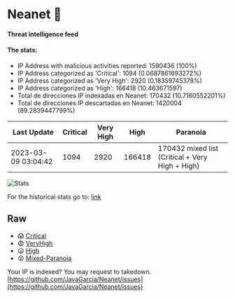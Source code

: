 # Neanet :hocho:
#### Threat intelligence feed
#### The stats:

- IP Address with malicious activities reported: 1590436 (100%)
- IP Address categorized as 'Critical':  1094 (0.0687861693272%)
- IP Address categorized as 'Very High':  2920 (0.18359745378%)
- IP Address categorized as 'High':  166418 (10.463671597)
- Total de direcciones IP indexadas en Neanet:  170432 (10.7160552201%)
- Total de direcciones IP descartadas en Neanet:  1420004 (89.2839447799%)

| Last Update | Critical | Very High | High | Paranoia |
| --- | --- | --- | --- | --- |
| 2023-03-09 03:04:42 | 1094 | 2920 | 166418 | 170432 mixed list (Critical + Very High + High)|

![Stats](https://docs.google.com/spreadsheets/d/e/2PACX-1vSnaNMIXVabIpDJjufMlzH7poXnshF3mgd8Is1g9ytUEzVsP5my4Trn8f-xkoLLQ38xpL3HtmUexLo6/pubchart?oid=501124687&format=image)

For the historical stats go to: [link](/stats.csv)
## Raw
- :scream: [Critical](https://raw.githubusercontent.com/JavaGarcia/Neanet/master/blacklists/neanet_critical.txt)
- :fearful: [VeryHigh](https://raw.githubusercontent.com/JavaGarcia/Neanet/master/blacklists/neanet_veryHigh.txtt)
- :frowning: [High](https://raw.githubusercontent.com/JavaGarcia/Neanet/master/blacklists/neanet_high.txt)
- :dizzy_face: [Mixed-Paranoia](https://raw.githubusercontent.com/JavaGarcia/Neanet/master/blacklists/neanet_all.txt)


Your IP is indexed? You may request to takedown. [https://github.com/JavaGarcia/Neanet/issues](https://github.com/JavaGarcia/Neanet/issues)
































































































































































































































































































































































































































































































































































































































































































































































































































































































































































































































































































































































































































































































































































































































































































































































































































































































































































































































































































































































































































































































































































































































































































































































































































































































































































































































































































































































































































































































































































































































































































































































































































































































































































































































































































































































































































































































































































































































































































































































































































































































































































































































































































































































































































































































































































































































































































































































































































































































































































































































































































































































































































































































































































































































































































































































































































































































































































































































































































































































































































































































































































































































































































































































































































































































































































































































































































































































































































































































































































































































































































































































































































































































































































































































































































































































































































































































































































































































































































































































































































































































































































































































































































































































































































































































































































































































































































































































































































































































































































































































































































































































































































































































































































































































































































































































































































































































































































































































































































































